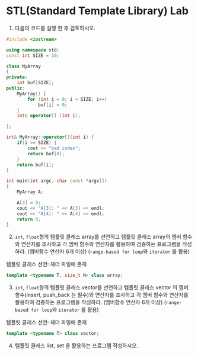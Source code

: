 # STL(Standard Template Library) Lab

1. 다음의 코드를 실행 한 후 검토하시오.

```cpp
#include <iostream>

using namespace std;
const int SIZE = 10;

class MyArray
{
private:
	int buf[SIZE];
public:
	MyArray() {
		for (int i = 0; i < SIZE; i++)
			buf[i] = 0;
	}
	int& operator[] (int i);

};

int& MyArray::operator[](int i) {
	if(i >= SIZE) {
		cout << "bad index";
		return buf[0];
	}
	return buf[i];
}

int main(int argc, char const *argv[])
{
	MyArray A;

	A[3] = 9;
	cout << "A[3]: " << A[3] << endl;
	cout << "A[4]: " << A[4] << endl;	
	return 0;
}
```

2. ``int``, ``float``형의 템플릿 클래스 array를 선언하고 템플릿 클래스 array의 멤버 함수와 연산자를 조사하고 각 멤버 함수와 연산자를 활용하여 검증하는 프로그램을 작성하라. (멤버함수 연산자 6개 이상)
(``range-based for loop``와 ``iterator`` 를 활용) 

템플릿 클래스 선언: <array> 헤더 파일에 존재 

```cpp
template <typename T, size_t N> class array;
```

3. ``int``, ``float``형의 템플릿 클래스 vector를 선언하고 템플릿 클래스 vector 의 멤버 함수(insert, push_back 는 필수)와 연산자를 조사하고 각 멤버 함수와 연산자를 활용하여 검증하는 프로그램을 작성하라. (멤버함수 연산자 6개 이상)
(``range-based for loop``와 ``iterator`` 를 활용) 

템플릿 클래스 선언: <vector> 헤더 파일에 존재 

```cpp
template <typename T> class vector;
```

4. 템플릿 클래스 list, set 을 활용하는 프로그램 작성하시오.
